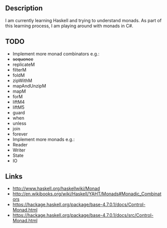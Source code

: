 
## Description

I am currently learning Haskell and trying to understand monads. As part of this learning process, I
am playing around with monads in C#.

## TODO

* Implement more monad combinators e.g.:
 * ~~sequence~~
 * replicateM
 * filterM
 * foldM
 * zipWithM
 * mapAndUnzipM
 * mapM
 * forM
 * liftM4
 * liftM5
 * guard
 * when
 * unless
 * join
 * forever
* Implement more monads e.g.:
 * Reader
 * Writer
 * State
 * IO

## Links

* http://www.haskell.org/haskellwiki/Monad
* http://en.wikibooks.org/wiki/Haskell/YAHT/Monads#Monadic_Combinators
* https://hackage.haskell.org/package/base-4.7.0.1/docs/Control-Monad.html
* https://hackage.haskell.org/package/base-4.7.0.1/docs/src/Control-Monad.html
